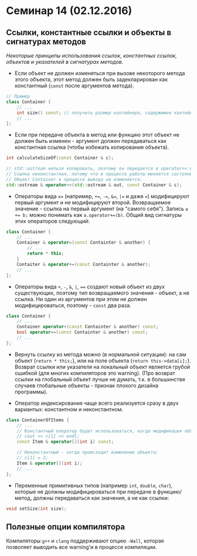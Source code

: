 Семинар 14 (02.12.2016)
=======================

Ссылки, константные ссылки и объекты в сигнатурах методов
---------------------------------------------------------

*Некоторые принципы использования ссылок, константных ссылок, объектов и указателей в сигнатурах методов.*

* Если объект не должен изменяться при вызове некоторого метода этого объекта, этот метод должен быть задекларирован как константный (`const` после аргументов метода).

```C++
// Пример
class Container {
	// ...
	int size() const; // получить размер контейнера, содержимое контейнера при этом не меняется.
	// ...
};
```

* Если при передаче объекта в метод или функцию этот объект не должен быть изменен - аргумент должен передаваться как константная ссылка (чтобы избежать копирования объекта).

```C++
int calculateSizeOf(const Container & c);

// std::ostream нельзя копировать, поэтому он передается в operator<< и возвращается по ссылке.
// Ссылка неконстантная, потому что в процессе работы меняется состояние потока вывода.
// Объект Container в процессе вывода не изменяется.
std::ostream & operator<<(std::ostream & out, const Container & c);
```

* Операторы вида `x=` (например, `+=`, `-=`, `&=`, `|=` и даже `=`) модифицируют первый аргумент и не модифицируют второй.
Возвращаемое значение - ссылка на первый аргумент (на "самого себя").
Запись `a += b;` можно понимать как `a.operator+=(b)`. Общий вид сигнатуры этих операторов следующий:

```C++
class Container {
	// ...
	Container & operator=(const Containter & another) {
		// ...
		return * this;
	}
	Contaiter & operator+=(const Containter & another);
	// ...
};
```

* Операторы вида `+`, `-`, `&`, `|`, `==` создают новый объект из двух существующих, поэтому тип возвращаемого значения - объект, а не ссылка.
Ни один из аргументов при этом не должен модифицироваться, поэтому - `const` два раза.

```C++
class Container {
	// ...
	Container operator+(const Containter & another) const;
	bool operator==(const Containter & another) const;
	// ...
};
```

* Вернуть ссылку из метода можно (в нормальной ситуации): на сам объект (`return * this;`), или на поле объекта (`return this->data[i];`).
Возврат ссылки или указателя на локальный объект является грубой ошибкой (для многих компиляторов это warning).
(Про возврат ссылки на глобальный объект лучше не думать, т.к. в большинстве случаев глобальные объекты - признак плохого дизайна программы).

* Оператор индексирования чаще всего реализуется сразу в двух вариантых: константном и неконстантном.

```C++
class ContainerOfItems {
	// ...
	// Константный оператор будет использоваться, когда модификация объекта не требуется:
	// cout << c[1] << endl;
	const Item & operator[](int i) const;

	// Неконстантный - когда происходит изменение объекта:
	// c[1] = 2;
	Item & operator[](int i);
	// ...
};
```

* Переменные примитивных типов (например `int`, `double`, `char`), которые не должны модифицироваться при передаче в функцию/метод, должны передаваться как значения, а не как ссылки:

```C++
void setSize(int size);
```

Полезные опции компилятора
--------------------------

Компиляторы `g++` и `clang` поддерживают опцию `-Wall`,
которая позволяет выводить все warning'и в процессе компиляции.
